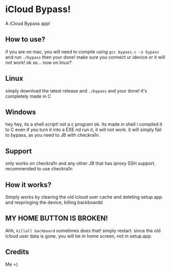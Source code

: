 # iCloud Bypass!
A iCloud Bypass app!
## How to use?
if you are on mac, you will need to compile using `gcc bypass.c -o bypass` and run `./bypass` then your done! make sure you connect ur idevice or it will
not work!
ok so... now on linux?
## Linux
simply download the latest release and `./bypass` and your done! 
it's completely made in C
## Windows
hey hey, its a shell script! not a c program ok. its made in shell i compiled it to C
even if you turn it into a EXE nd run it, it will not work. it will simply fail to bypass, as you need to JB with checkra1n.


## Support
only works on checkra1n and any other JB that has iproxy SSH support.
recommended to use checkra1n

## How it works?
Simply works by clearing the old icloud user cache and deleting setup.app.
and respringing the device, killing backboardd

## MY HOME BUTTON IS BROKEN!
Ahh, `killall backboard` sometimes does that! simply restart.
since the old icloud user data is gone, you will be in home screen, not in setup.app.


## Credits
Me =)

